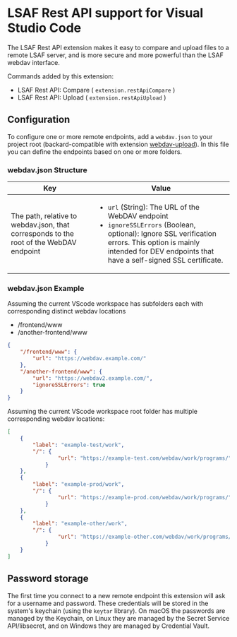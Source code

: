 # LSAF Rest API support for Visual Studio Code

The LSAF Rest API extension makes it easy to compare and upload files to a remote LSAF server, and is more secure and more powerful than the LSAF webdav interface.

Commands added by this extension:
- LSAF Rest API: Compare ( `extension.restApiCompare` )
- LSAF Rest API: Upload ( `extension.restApiUpload` )

## Configuration
To configure one or more remote endpoints, add a `webdav.json` to your project root (backard-compatible with extension [webdav-upload](https://github.com/jorith88/vscode-webdav)). In this file you can define the endpoints based on one or more folders.

### webdav.json Structure
| Key  | Value |
| ------------- | ------------- |
| The path, relative to webdav.json, that corresponds to the root of the WebDAV endpoint | <ul><li>`url` (String): The URL of the WebDAV endpoint</li><li>`ignoreSSLErrors` (Boolean, optional): Ignore SSL verification errors. This option is mainly intended for DEV endpoints that have a self-signed SSL certificate.</li></ul>   |

### webdav.json Example

Assuming the current VScode workspace has subfolders each with corresponding distinct webdav locations

- /frontend/www
- /another-frontend/www

```json
{
    "/frontend/www": {
        "url": "https://webdav.example.com/"
    },
    "/another-frontend/www": {
        "url": "https://webdav2.example.com/",
        "ignoreSSLErrors": true
    }
}
```

Assuming the current VScode workspace root folder has multiple corresponding webdav locations:

```json
[
    {
        "label": "example-test/work",
        "/": {
                "url": "https://example-test.com/webdav/work/programs/"
            }
    },
    {
        "label": "example-prod/work",
        "/": {
                "url": "https://example-prod.com/webdav/work/programs/"
            }
    },
    {
        "label": "example-other/work",
        "/": {
                "url": "https://example-other.com/webdav/work/programs/"
            }
    }
]   
```

## Password storage
The first time you connect to a new remote endpoint this extension will ask for a username and password. These credentials will be stored in the system's keychain (using the `keytar` library). On macOS the passwords are managed by the Keychain, on Linux they are managed by the Secret Service API/libsecret, and on Windows they are managed by Credential Vault.
